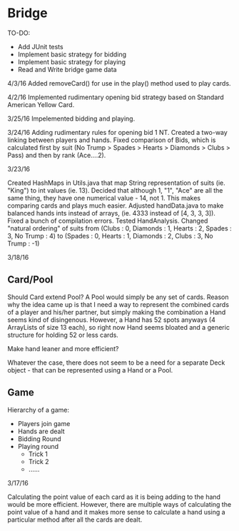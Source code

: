 # Bridge

TO-DO:

- Add JUnit tests
- Implement basic strategy for bidding
- Implement basic strategy for playing
- Read and Write bridge game data

4/3/16
Added removeCard() for use in the play() method used to play cards.

4/2/16
Implemented rudimentary opening bid strategy based on Standard American Yellow Card.

3/25/16
Impelemented bidding and playing.

3/24/16
Adding rudimentary rules for opening bid 1 NT. Created a two-way linking between players and hands. Fixed comparison of Bids, which is calculated first by suit (No Trump > Spades > Hearts > Diamonds > Clubs > Pass) and then by rank (Ace....2).

3/23/16

Created HashMaps in Utils.java that map String representation of suits (ie. "King") to int values (ie. 13). Decided that although 1, "1", "Ace" are all the same thing, they have one numerical value - 14, not 1. This makes comparing cards and plays much easier. 
Adjusted handData.java to make balanced hands ints instead of arrays, (ie. 4333 instead of [4, 3, 3, 3]). Fixed a bunch of compilation errors. 
Tested HandAnalysis.
Changed "natural ordering" of suits from 
	(Clubs : 0, Diamonds : 1, Hearts : 2, Spades : 3, No Trump : 4) to
	(Spades : 0, Hearts : 1, Diamonds : 2, Clubs : 3, No Trump : -1)



3/18/16

Card/Pool
--------------------------------------------------------------------------------------------------------------
Should Card extend Pool? A Pool would simply be any set of cards. Reason why the idea came up is that I need a way to represent the combined cards of a player and his/her partner, but simply making the combination a Hand seems kind of disingenous. However, a Hand has 52 spots anyways (4 ArrayLists of size 13 each), so right now Hand seems bloated and a generic structure for holding 52 or less cards.

Make hand leaner and more efficient?

Whatever the case, there does not seem to be a need for a separate Deck object - that can be represented using a Hand or a Pool.

Game
--------------------------------------------------------------------------------------------------------------
Hierarchy of a game:
- Players join game
- Hands are dealt
- Bidding Round
- Playing round
	- Trick 1
	- Trick 2
	- ......




3/17/16

Calculating the point value of each card as it is being adding to the hand would be more efficient. However, there are multiple ways of calculating the point value of a hand and it makes more sense to calculate a hand using a particular method after all the cards are dealt.